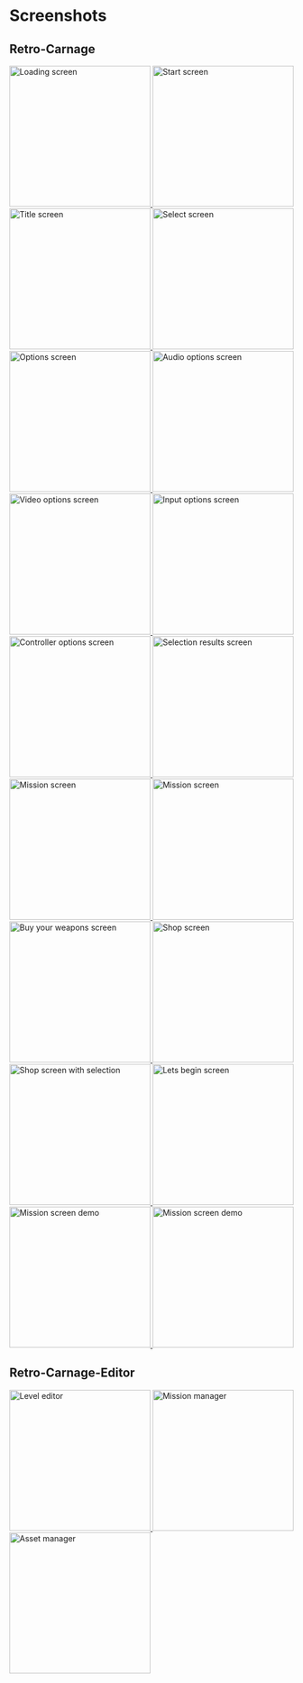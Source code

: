 # Screenshots

## Retro-Carnage

<div class="pswp-gallery pswp-gallery--single-column" id="game-gallery">
  <a href="/en/media/screenshot-loading.png" 
    data-pswp-width="2419" 
    data-pswp-height="1358" 
    target="_blank">
    <img src="/en/media/screenshot-loading-small.png" alt="Loading screen" style="width: 250px" title="Loading screen" />
  </a>
  <a href="/en/media/screenshot-start.png" 
    data-pswp-width="2419" 
    data-pswp-height="1358" 
    target="_blank">
    <img src="/en/media/screenshot-start-small.png" alt="Start screen" style="width: 250px" title="Start screen"/>
  </a>
  <a href="/en/media/screenshot-title.png" 
    data-pswp-width="2419" 
    data-pswp-height="1358" 
    target="_blank">
    <img src="/en/media/screenshot-title-small.png" alt="Title screen" style="width: 250px" title="Title screen"/>
  </a>
  <a href="/en/media/screenshot-select.png" 
    data-pswp-width="2419" 
    data-pswp-height="1358" 
    target="_blank">
    <img src="/en/media/screenshot-select-small.png" alt="Select screen" style="width: 250px" title="Select screen"/>
  </a>
  <a href="/en/media/screenshot-options.png" 
    data-pswp-width="2419" 
    data-pswp-height="1358" 
    target="_blank">
    <img src="/en/media/screenshot-options-small.png" alt="Options screen" style="width: 250px" title="Options screen"/>
  </a>
  <a href="/en/media/screenshot-options-audio.png" 
    data-pswp-width="2419" 
    data-pswp-height="1358" 
    target="_blank">
    <img src="/en/media/screenshot-options-audio-small.png" alt="Audio options screen" style="width: 250px" title="Audio options screen"/>
  </a>  
  <a href="/en/media/screenshot-options-video.png" 
    data-pswp-width="2419" 
    data-pswp-height="1358" 
    target="_blank">
    <img src="/en/media/screenshot-options-video-small.png" alt="Video options screen" style="width: 250px" title="Video options screen"/>
  </a>  
  <a href="/en/media/screenshot-options-input.png" 
    data-pswp-width="2419" 
    data-pswp-height="1358" 
    target="_blank">
    <img src="/en/media/screenshot-options-input-small.png" alt="Input options screen" style="width: 250px" title="Input options screen"/>
  </a>
  <a href="/en/media/screenshot-options-controller.png" 
    data-pswp-width="2419" 
    data-pswp-height="1358" 
    target="_blank">
    <img src="/en/media/screenshot-options-controller-small.png" alt="Controller options screen" style="width: 250px" title="Controller options screen"/>
  </a>
  <a href="/en/media/screenshot-select-results.png" 
    data-pswp-width="2419" 
    data-pswp-height="1358" 
    target="_blank">
    <img src="/en/media/screenshot-select-results-small.png" alt="Selection results screen" style="width: 250px" title="Selection results screen"/>
  </a>
  <a href="/en/media/screenshot-mission-1.png" 
    data-pswp-width="2419" 
    data-pswp-height="1358" 
    target="_blank">
    <img src="/en/media/screenshot-mission-1-small.png" alt="Mission screen" style="width: 250px" title="Mission screen"/>
  </a>
  <a href="/en/media/screenshot-mission-2.png" 
    data-pswp-width="2419" 
    data-pswp-height="1358" 
    target="_blank">
    <img src="/en/media/screenshot-mission-2-small.png" alt="Mission screen" style="width: 250px" title="Mission screen"/>
  </a>
  <a href="/en/media/screenshot-buy-your-weapons.png" 
    data-pswp-width="2419" 
    data-pswp-height="1358" 
    target="_blank">
    <img src="/en/media/screenshot-buy-your-weapons-small.png" alt="Buy your weapons screen" style="width: 250px" title="Buy your weapons screen"/>
  </a>
  <a href="/en/media/screenshot-shop.png" 
    data-pswp-width="2419" 
    data-pswp-height="1358" 
    target="_blank">
    <img src="/en/media/screenshot-shop-small.png" alt="Shop screen" style="width: 250px" title="Shop screen"/>
  </a>
  <a href="/en/media/screenshot-shop-modal.png" 
    data-pswp-width="2419" 
    data-pswp-height="1358" 
    target="_blank">
    <img src="/en/media/screenshot-shop-modal-small.png" alt="Shop screen with selection" style="width: 250px" title="Shop screen with selection"/>
  </a>
  <a href="/en/media/screenshot-lets-begin.png" 
    data-pswp-width="2419" 
    data-pswp-height="1358" 
    target="_blank">
    <img src="/en/media/screenshot-lets-begin-small.png" alt="Lets begin screen" style="width: 250px" title="Lets begin screen"/>
  </a>
  <a href="/en/media/screenshot-demo-mission-1.png" 
    data-pswp-width="2419" 
    data-pswp-height="1358" 
    target="_blank">
    <img src="/en/media/screenshot-demo-mission-1-small.png" alt="Mission screen demo" style="width: 250px" title="Mission screen demo"/>
  </a>
  <a href="/en/media/screenshot-demo-mission-2.png" 
    data-pswp-width="2419" 
    data-pswp-height="1358" 
    target="_blank">
    <img src="/en/media/screenshot-demo-mission-2-small.png" alt="Mission screen demo" style="width: 250px" title="Mission screen demo"/>
  </a>
</div>

## Retro-Carnage-Editor

<div class="pswp-gallery pswp-gallery--single-column" id="editor-gallery">
  <a href="/en/media/screenshot-editor-gameplay.png" 
    data-pswp-width="1845" 
    data-pswp-height="1190" 
    target="_blank">
    <img src="/en/media/screenshot-editor-gameplay-small.png" alt="Level editor" style="width: 250px" title="Level editor" />
  </a>
  <a href="/en/media/screenshot-editor-mission-manager.png" 
    data-pswp-width="1845" 
    data-pswp-height="1190" 
    target="_blank">
    <img src="/en/media/screenshot-editor-mission-manager-small.png" alt="Mission manager" style="width: 250px" title="Mission manager"/>
  </a>
  <a href="/en/media/screenshot-editor-asset-manager.png" 
    data-pswp-width="1845" 
    data-pswp-height="1190" 
    target="_blank">
    <img src="/en/media/screenshot-editor-asset-manager-small.png" alt="Asset manager" style="width: 250px" title="Asset manager"/>
  </a>
</div>

<link rel="stylesheet" href="/en/assets/css/photoswipe.css">

<script type="module">
    import PhotoSwipeLightbox from '/en/assets/js/photoswipe-lightbox.esm.js';
    new PhotoSwipeLightbox({
      gallery: '#game-gallery',
      children: 'a',
      pswpModule: () => import('/en/assets/js/photoswipe.esm.js')
    }).init();
    new PhotoSwipeLightbox({
      gallery: '#editor-gallery',
      children: 'a',
      pswpModule: () => import('/en/assets/js/photoswipe.esm.js')
    }).init();
</script>